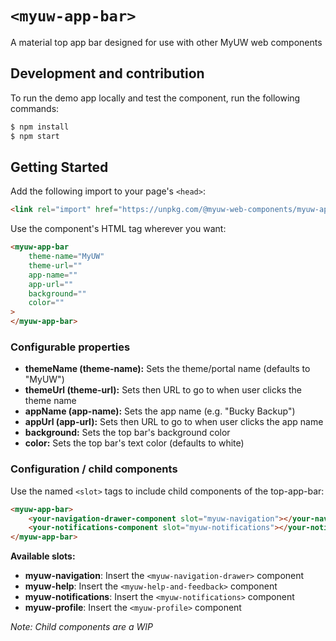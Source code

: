 # `<myuw-app-bar>`

A material top app bar designed for use with other MyUW web components

## Development and contribution

To run the demo app locally and test the component, run the following commands:

```bash
$ npm install
$ npm start
```

## Getting Started

Add the following import to your page's `<head>`:

```html
<link rel="import" href="https://unpkg.com/@myuw-web-components/myuw-app-bar@1.0.0/myuw-app-bar.html">
```


Use the component's HTML tag wherever you want:

```HTML
<myuw-app-bar
    theme-name="MyUW"
    theme-url=""
    app-name=""
    app-url=""
    background=""
    color=""
>
</myuw-app-bar>
```

### Configurable properties

- **themeName (theme-name):** Sets the theme/portal name (defaults to "MyUW")
- **themeUrl (theme-url):** Sets then URL to go to when user clicks the theme name
- **appName (app-name):** Sets the app name (e.g. "Bucky Backup")
- **appUrl (app-url):** Sets then URL to go to when user clicks the app name
- **background:** Sets the top bar's background color
- **color:** Sets the top bar's text color (defaults to white)

### Configuration / child components

Use the named `<slot>` tags to include child components of the top-app-bar:

```html
<myuw-app-bar>
    <your-navigation-drawer-component slot="myuw-navigation"></your-navigation-drawer-component>
    <your-notifications-component slot="myuw-notifications"></your-notifications-component>
</myuw-app-bar>
```

**Available slots:**
- **myuw-navigation**: Insert the `<myuw-navigation-drawer>` component
- **myuw-help**: Insert the `<myuw-help-and-feedback>` component
- **myuw-notifications**:  Insert the `<myuw-notifications>` component
- **myuw-profile**: Insert the `<myuw-profile>` component

*Note: Child components are a WIP*